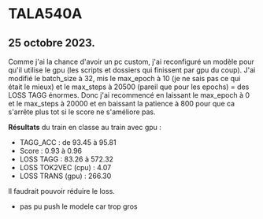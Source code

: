 # TALA540A

## 25 octobre 2023.

Comme j'ai la chance d'avoir un pc custom, j'ai reconfiguré un modèle pour qu'il utilise le gpu (les scripts et dossiers qui finissent par gpu du coup).
J'ai modifié le batch_size à 32, mis le max_epoch à 10 (je ne sais pas ce qui était le mieux) et le max_steps à 20500 (pareil que pour les epochs) = des LOSS TAGG énormes.
Donc j'ai recommencé en laissant le max_epoch à 0 et le max_steps à 20000 et en baissant la patience à 800 pour que ca s'arrête plus tot si le score ne s'améliore pas.

**Résultats** du train en classe au train avec gpu :
- TAGG_ACC : de 93.45 à 95.81
- Score : 0.93 à 0.96
- LOSS TAGG : 83.26 à 572.32
- LOSS TOK2VEC (cpu) : 4.07
- LOSS TRANS (gpu) : 266.30 

Il faudrait pouvoir réduire le loss.
+ pas pu push le modele car trop gros
